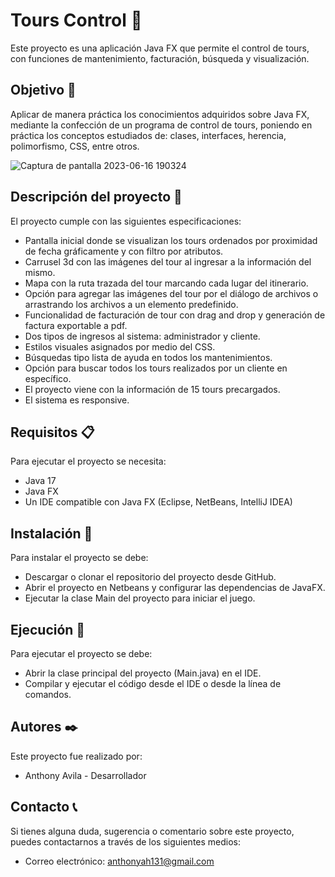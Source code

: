 # Tours Control 🚀

Este proyecto es una aplicación Java FX que permite el control de tours, con funciones de mantenimiento, facturación, búsqueda y visualización.

## Objetivo 🎯

Aplicar de manera práctica los conocimientos adquiridos sobre Java FX, mediante la confección de un programa
de control de tours, poniendo en práctica los conceptos estudiados de: clases, interfaces, herencia, polimorfismo, 
CSS, entre otros.

![Captura de pantalla 2023-06-16 190324](https://github.com/Anthonyah131/Tours_Control/assets/105742243/1de3f2e9-4611-4197-a9b9-3205c724c68d)

## Descripción del proyecto 📌

El proyecto cumple con las siguientes especificaciones:

- Pantalla inicial donde se visualizan los tours ordenados por proximidad de fecha gráficamente y con filtro por atributos.
- Carrusel 3d con las imágenes del tour al ingresar a la información del mismo.
- Mapa con la ruta trazada del tour marcando cada lugar del itinerario.
- Opción para agregar las imágenes del tour por el diálogo de archivos o arrastrando los archivos a un elemento predefinido.
- Funcionalidad de facturación de tour con drag and drop y generación de factura exportable a pdf.
- Dos tipos de ingresos al sistema: administrador y cliente.
- Estilos visuales asignados por medio del CSS.
- Búsquedas tipo lista de ayuda en todos los mantenimientos.
- Opción para buscar todos los tours realizados por un cliente en específico.
- El proyecto viene con la información de 15 tours precargados.
- El sistema es responsive.

## Requisitos 📋

Para ejecutar el proyecto se necesita:

- Java 17
- Java FX
- Un IDE compatible con Java FX (Eclipse, NetBeans, IntelliJ IDEA)

## Instalación 🔧

Para instalar el proyecto se debe:

- Descargar o clonar el repositorio del proyecto desde GitHub.
- Abrir el proyecto en Netbeans y configurar las dependencias de JavaFX.
- Ejecutar la clase Main del proyecto para iniciar el juego.

## Ejecución 🚀

Para ejecutar el proyecto se debe:

- Abrir la clase principal del proyecto (Main.java) en el IDE.
- Compilar y ejecutar el código desde el IDE o desde la línea de comandos.

## Autores ✒️

Este proyecto fue realizado por:

- Anthony Avila - Desarrollador

## Contacto 📞

Si tienes alguna duda, sugerencia o comentario sobre este proyecto, puedes contactarnos a través de los siguientes medios:

- Correo electrónico: anthonyah131@gmail.com
